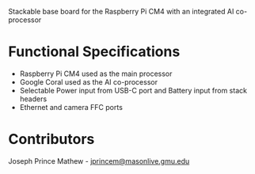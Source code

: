 Stackable base board for the Raspberry Pi CM4 with an integrated AI co-processor

# Functional Specifications
- Raspberry Pi CM4 used as the main processor
- Google Coral used as the AI co-processor
- Selectable Power input from USB-C port and Battery input from stack headers
- Ethernet and camera FFC ports

# Contributors
Joseph Prince Mathew - jprincem@masonlive.gmu.edu
